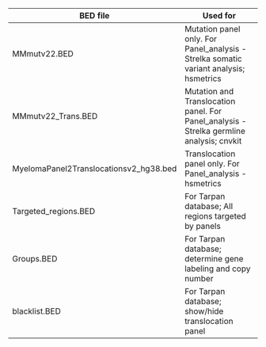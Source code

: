 | BED file | Used for |
| --- | --- |
| MMmutv22.BED | Mutation panel only. For Panel_analysis - Strelka somatic variant analysis; hsmetrics |
| MMmutv22_Trans.BED | Mutation and Translocation panel. For Panel_analysis - Strelka germline analysis; cnvkit |
| MyelomaPanel2Translocationsv2_hg38.bed | Translocation panel only. For Panel_analysis - hsmetrics |
| Targeted_regions.BED | For Tarpan database; All regions targeted by panels |
| Groups.BED | For Tarpan database; determine gene labeling and copy number |
| blacklist.BED | For Tarpan database; show/hide translocation panel |
